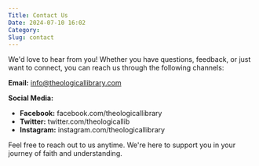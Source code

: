 ```yaml
---
Title: Contact Us
Date: 2024-07-10 16:02
Category:
Slug: contact
---
```

We'd love to hear from you! Whether you have questions, feedback, or just want to connect, you can reach us through the following channels:

**Email:** info@theologicallibrary.com

**Social Media:**
- **Facebook:** facebook.com/theologicallibrary
- **Twitter:** twitter.com/theologicallib
- **Instagram:** instagram.com/theologicallibrary

Feel free to reach out to us anytime. We're here to support you in your journey of faith and understanding.